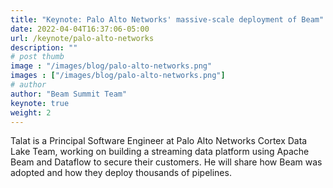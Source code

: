 ```yaml
---
title: "Keynote: Palo Alto Networks' massive-scale deployment of Beam"
date: 2022-04-04T16:37:06-05:00
url: /keynote/palo-alto-networks
description: ""
# post thumb
image : "/images/blog/palo-alto-networks.png"
images : ["/images/blog/palo-alto-networks.png"]
# author
author: "Beam Summit Team"
keynote: true
weight: 2
---
```


Talat is a Principal Software Engineer at Palo Alto Networks Cortex Data Lake Team, working on building a streaming data platform using Apache Beam and Dataflow to secure their customers. He will share how Beam was adopted and how they deploy thousands of pipelines.
